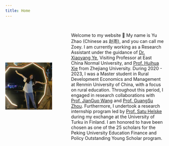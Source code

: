```yaml
---
title: Home
---
```


<div style="display: flex; align-items: center; margin: 30px 0;">
    <div style="flex: 1; margin-right: 30px;">
        <img src="media/web.jpg" alt="At the Victoria Peak Tower in 2022" width="500">
    </div>
    <div style="flex: 2; padding-left: 30px;">
        <p>Welcome to my website 🌸 My name is Yu Zhao (Chinese as 赵雨), and you can call me Zoey. I am currently working as a Research Assistant under the guidance of <a href="https://xiaoyangye.github.io/">Dr. Xiaoyang Ye</a>, Visiting Professor at East China Normal University, and <a href="https://person.zju.edu.cn/huihuaxie#973816">Prof. Huihua Xie</a> from Zhejiang University. During 2020 - 2023, I was a Master student in Rural Development Economics and Management at Renmin University of China, with a focus on rural education. Throughout this period, I engaged in research collaborations with <a href="https://jianguowang.weebly.com/">Prof. JianGuo Wang</a> and <a href="http://slhr.ruc.edu.cn/szdw/zzjs/ldgx/zgs/226d274fc66240e0b01b3c01243ef853.htm">Prof. GuangSu Zhou</a>. Furthermore, I undertook a research internship program led by <a href="https://www.utu.fi/en/people/satu-helske">Prof. Satu Helske</a> during my exchange at the University of Turku in Finland. I am honored to have been chosen as one of the 25 scholars for the Peking University Education Finance and Policy Outstanding Young Scholar program.</p>
    </div>
</div>
